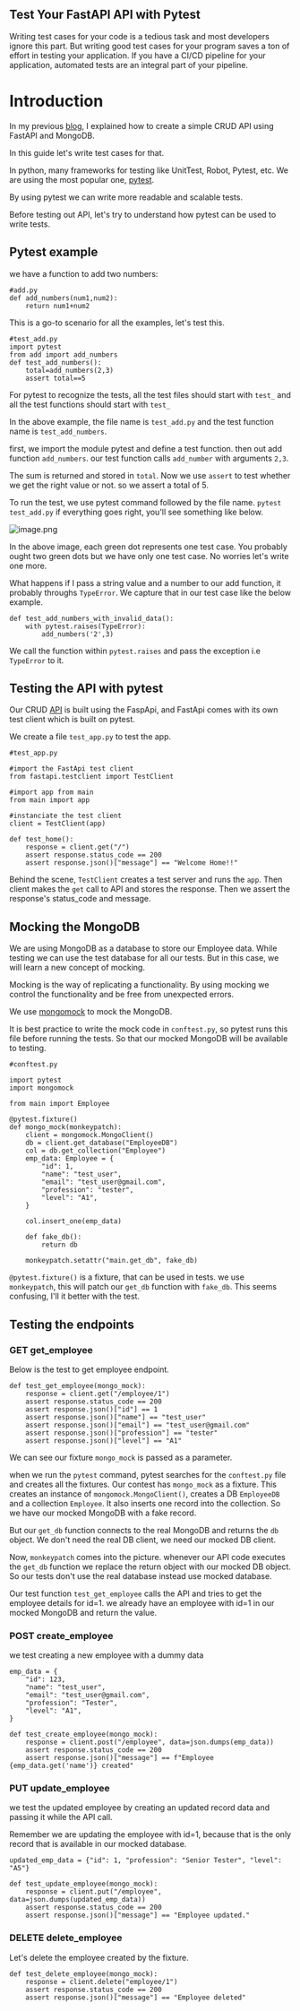 ## Test Your FastAPI API with Pytest

Writing test cases for your code is a tedious task and most developers ignore this part.
But writing good test cases for your program saves a ton of effort in testing your application.
If you have a CI/CD pipeline for your application, automated tests are an integral part of your pipeline.

# Introduction

In my previous [blog](https://pratheekms.hashnode.dev/crud-api-using-python-fastapi-and-mongodb), I explained how to create a simple CRUD API using FastAPI and MongoDB.

In this guide let's write test cases for that.

In python, many frameworks for testing like UnitTest, Robot, Pytest, etc. We are using the most popular one, [pytest](https://docs.pytest.org/). 

By using pytest we can write more readable and scalable tests.

Before testing out API, let's try to understand how pytest can be used to write tests.
## Pytest example
we have a function to add two numbers:

```
#add.py
def add_numbers(num1,num2):
    return num1+num2
``` 
This is a go-to scenario for all the examples, let's test this.

```
#test_add.py
import pytest
from add import add_numbers
def test_add_numbers():
    total=add_numbers(2,3)
    assert total==5
``` 
For pytest to recognize the tests, all the test files should start with `test_` and all the test functions should start with `test_`

In the above example, the file name is `test_add.py` and the test function name is `test_add_numbers`.

first, we import the module pytest and define a test function. then out add function `add_numbers`.
our test function calls `add_number` with arguments `2,3`.

The sum is returned and stored in `total`. Now we use `assert` to test whether we get the right value or not. so we assert a total of 5. 

To run the test, we use pytest command followed by the file name.
`pytest test_add.py` if everything goes right, you'll see something like below.

![image.png](https://cdn.hashnode.com/res/hashnode/image/upload/v1649933571539/qOFkW7K9K.png)

In the above image, each green dot represents one test case. You probably ought two green dots but we have only one test case. No worries let's write one more.

What happens if I pass a string value and a number to our add function, it probably throughs `TypeError`. 
We capture that in our test case like the below example.

```
def test_add_numbers_with_invalid_data():
    with pytest.raises(TypeError):
        add_numbers('2',3)
``` 
We call the function within `pytest.raises` and pass the exception i.e `TypeError` to it.

## Testing the API with pytest

Our CRUD [API](https://github.com/pratheekmsrao/fastapi-mongo-CRUD) is built using the FaspApi, and FastApi comes with its own test client which is built on pytest.

We create a file `test_app.py` to test the app.

```
#test_app.py

#import the FastApi test client
from fastapi.testclient import TestClient

#import app from main
from main import app

#instanciate the test client
client = TestClient(app)

def test_home():
    response = client.get("/")
    assert response.status_code == 200
    assert response.json()["message"] == "Welcome Home!!"
``` 

Behind the scene, `TestClient` creates a test server and runs the `app`. Then client makes the `get` call to API and stores the response.
Then we assert the response's status_code  and message.

## Mocking the MongoDB

We are using MongoDB as a database to store our Employee data.
While testing we can use the test database for all our tests. But in this case, we will learn a new concept of mocking.

Mocking is the way of replicating a functionality. By using mocking we control the functionality and be free from unexpected errors.

We use [mongomock](https://github.com/mongomock/mongomock) to mock the MongoDB.

It is best practice to write the mock code in `conftest.py`, so pytest runs this file before running the tests. So that our mocked MongoDB will be available to testing.


```
#conftest.py

import pytest
import mongomock

from main import Employee

@pytest.fixture()
def mongo_mock(monkeypatch):
    client = mongomock.MongoClient()
    db = client.get_database("EmployeeDB")
    col = db.get_collection("Employee")
    emp_data: Employee = {
        "id": 1,
        "name": "test_user",
        "email": "test_user@gmail.com",
        "profession": "tester",
        "level": "A1",
    }

    col.insert_one(emp_data)

    def fake_db():
        return db

    monkeypatch.setattr("main.get_db", fake_db)
``` 
`@pytest.fixture()` is a fixture, that can be used in tests. 
we use `monkeypatch`, this will patch our `get_db` function with `fake_db`.
This seems confusing, I'll it better with the test.

## Testing the endpoints
### GET get_employee
Below is the test to get employee endpoint.

```
def test_get_employee(mongo_mock):
    response = client.get("/employee/1")
    assert response.status_code == 200
    assert response.json()["id"] == 1
    assert response.json()["name"] == "test_user"
    assert response.json()["email"] == "test_user@gmail.com"
    assert response.json()["profession"] == "tester"
    assert response.json()["level"] == "A1"
``` 
We can see our fixture `mongo_mock` is passed as a parameter.

when we run the `pytest` command, pytest searches for the `conftest.py` file and creates all the fixtures.
Our contest has `mongo_mock` as a fixture. This creates an instance of `mongomock.MongoClient()`, creates a DB `EmployeeDB` and a collection `Employee`. It also inserts one record into the collection.
So we have our mocked MongoDB with a fake record. 

But our `get_db` function connects to the real MongoDB and returns the `db` object.
We don't need the real DB client, we need our mocked DB client. 

Now, `monkeypatch` comes into the picture. whenever our API code executes the `get_db` function we replace the return object with our mocked DB object. So our tests don't use the real database instead use mocked database.

Our test function `test_get_employee` calls the API and tries to get the employee details for id=1.
we already have an employee with id=1 in our mocked MongoDB and return the value.

### POST create_employee

we test creating a new employee with a dummy data


```
emp_data = {
    "id": 123,
    "name": "test_user",
    "email": "test_user@gmail.com",
    "profession": "Tester",
    "level": "A1",
}

def test_create_employee(mongo_mock):
    response = client.post("/employee", data=json.dumps(emp_data))
    assert response.status_code == 200
    assert response.json()["message"] == f"Employee {emp_data.get('name')} created"
``` 
### PUT update_employee

we test the updated employee by creating an updated record data and passing it while the API call.

Remember we are updating the employee with id=1, because that is the only record that is available in our mocked database.
```
updated_emp_data = {"id": 1, "profession": "Senior Tester", "level": "A5"}

def test_update_employee(mongo_mock):
    response = client.put("/employee", data=json.dumps(updated_emp_data))
    assert response.status_code == 200
    assert response.json()["message"] == "Employee updated."
``` 

### DELETE delete_employee

Let's delete the employee created by the fixture.

```
def test_delete_employee(mongo_mock):
    response = client.delete("employee/1")
    assert response.status_code == 200
    assert response.json()["message"] == "Employee deleted"
``` 


